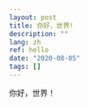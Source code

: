 ```yaml
---
layout: post
title: 你好，世界!
description: ""
lang: zh
ref: hello
date: "2020-08-05"
tags: []
---
```


你好，世界！